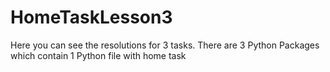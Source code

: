 # HomeTaskLesson3
Here you can see the resolutions for 3 tasks. 
There are 3 Python Packages which contain 1 Python file with home task 
